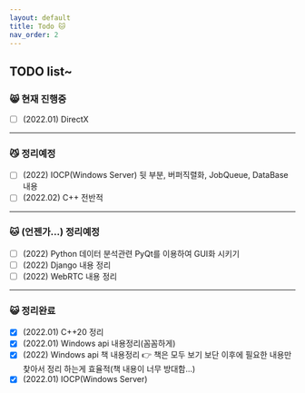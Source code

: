```yaml
---
layout: default
title: Todo 🐱
nav_order: 2
---
```


## TODO list~

### 😸 현재 진행중

 - [ ] (2022.01) DirectX

---

### 😼 정리예정

 - [ ] (2022) IOCP(Windows Server) 뒷 부분, 버퍼직렬화, JobQueue, DataBase내용
 - [ ] (2022.02) C++ 전반적

---

### 🐱 (언젠가...) 정리예정

 - [ ] (2022) Python 데이터 분석관련 PyQt를 이용하여 GUI화 시키기
 - [ ] (2022) Django 내용 정리
 - [ ] (2022) WebRTC 내용 정리

---

### 😺 정리완료

 - [X] (2022.01) C++20 정리
 - [X] (2022.01) Windows api 내용정리(꼼꼼하게)
 - [X] (2022) Windows api 책 내용정리 👉 책은 모두 보기 보단 이후에 필요한 내용만 찾아서 정리 하는게 효율적(책 내용이 너무 방대함...)
 - [X] (2022.01) IOCP(Windows Server)